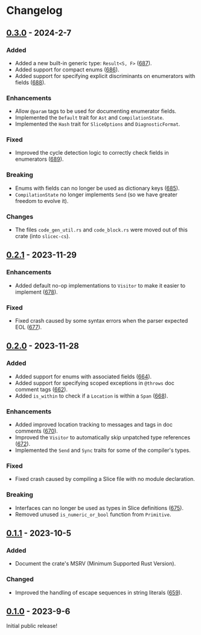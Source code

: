 # Changelog

## [0.3.0] - 2024-2-7
### Added
- Added a new built-in generic type: `Result<S, F>` ([687]).
- Added support for compact enums ([686]).
- Added support for specifying explicit discriminants on enumerators with fields ([688]).
### Enhancements
- Allow `@param` tags to be used for documenting enumerator fields.
- Implemented the `Default` trait for `Ast` and `CompilationState`.
- Implemented the `Hash` trait for `SliceOptions` and `DiagnosticFormat`.
### Fixed
- Improved the cycle detection logic to correctly check fields in enumerators ([689]).
### Breaking
- Enums with fields can no longer be used as dictionary keys ([685]).
- `CompilationState` no longer implements `Send` (so we have greater freedom to evolve it).
### Changes
- The files `code_gen_util.rs` and `code_block.rs` were moved out of this crate (into `slicec-cs`).

## [0.2.1] - 2023-11-29
### Enhancements
- Added default no-op implementations to `Visitor` to make it easier to implement ([678]).
### Fixed
- Fixed crash caused by some syntax errors when the parser expected EOL ([677]).

## [0.2.0] - 2023-11-28
### Added
- Added support for enums with associated fields ([664]).
- Added support for specifying scoped exceptions in `@throws` doc comment tags ([662]).
- Added `is_within` to check if a `Location` is within a `Span` ([668]).
### Enhancements
- Added improved location tracking to messages and tags in doc comments ([670]).
- Improved the `Visitor` to automatically skip unpatched type references ([672]).
- Implemented the `Send` and `Sync` traits for some of the compiler's types.
### Fixed
- Fixed crash caused by compiling a Slice file with no module declaration.
### Breaking
- Interfaces can no longer be used as types in Slice definitions ([675]).
- Removed unused `is_numeric_or_bool` function from `Primitive`.

## [0.1.1] - 2023-10-5
### Added
- Document the crate's MSRV (Minimum Supported Rust Version).
### Changed
- Improved the handling of escape sequences in string literals ([659]).

## [0.1.0] - 2023-9-6
Initial public release!

[689]: https://github.com/icerpc/slicec/pull/689
[688]: https://github.com/icerpc/slicec/pull/688
[687]: https://github.com/icerpc/slicec/pull/687
[686]: https://github.com/icerpc/slicec/pull/686
[685]: https://github.com/icerpc/slicec/pull/685
[678]: https://github.com/icerpc/slicec/pull/678
[677]: https://github.com/icerpc/slicec/pull/677
[675]: https://github.com/icerpc/slicec/pull/675
[672]: https://github.com/icerpc/slicec/pull/672
[670]: https://github.com/icerpc/slicec/pull/670
[668]: https://github.com/icerpc/slicec/pull/668
[664]: https://github.com/icerpc/slicec/pull/664
[662]: https://github.com/icerpc/slicec/pull/662
[659]: https://github.com/icerpc/slicec/pull/659

[0.3.0]: https://github.com/icerpc/slicec/releases/tag/v0.3.0
[0.2.1]: https://github.com/icerpc/slicec/releases/tag/v0.2.1
[0.2.0]: https://github.com/icerpc/slicec/releases/tag/v0.2.0
[0.1.1]: https://github.com/icerpc/slicec/releases/tag/v0.1.1
[0.1.0]: https://github.com/icerpc/slicec/releases/tag/v0.1.0
